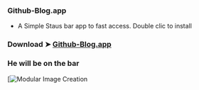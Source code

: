 ### Github-Blog.app
- A Simple Staus bar app to fast access. Double clic to install

### Download ➤ [Github-Blog.app](https://raw.githubusercontent.com/chris1111/Github-Blog.app/master/Github%20Blog.app.zip)

### He will be on the bar
[![Modular Image Creation](https://i25.servimg.com/u/f25/18/50/18/69/captu517.png)




